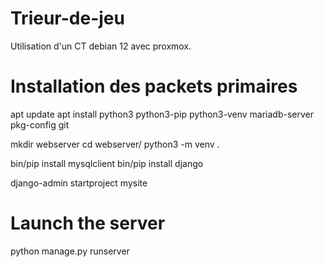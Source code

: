 # Trieur-de-jeu
Utilisation d'un CT debian 12 avec proxmox.

# Installation des packets primaires
apt update
apt install python3 python3-pip python3-venv mariadb-server pkg-config git


mkdir webserver
cd webserver/
python3 -m venv .

bin/pip install mysqlclient
bin/pip install django


django-admin startproject mysite


# Launch the server
python manage.py runserver